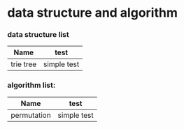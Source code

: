 # data structure and algorithm

### data structure list

| Name | test | 
| ------- | ------- |
| trie tree | simple test | 


### algorithm list:

| Name | test | 
| ------- | ------- |
| permutation | simple test | 



